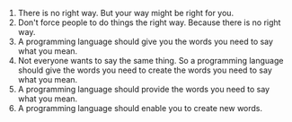 1. There is no right way. But your way might be right for you.
2. Don't force people to do things the right way. Because there is no right way.
3. A programming language should give you the words you need to say what you mean.
4. Not everyone wants to say the same thing. So a programming language should 
give the words you need to create the words you need to say what you mean.
5. A programming language should provide the words you need to say what you 
mean.
6. A programming language should enable you to create new words.

